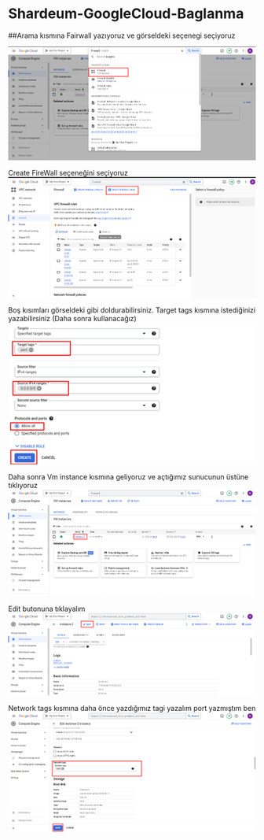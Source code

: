 # Shardeum-GoogleCloud-Baglanma

##Arama kısmına Fairwall yazıyoruz ve görseldeki seçenegi seçiyoruz

![Alt text](/1.png?raw=true "1")

Create FireWall seçeneğini seçiyoruz
![Alt text](/2.png?raw=true)

Boş kısımları görseldeki gibi doldurabilirsiniz. Target tags kısmına istediğinizi yazabilirsiniz (Daha sonra kullanacağız)
![Alt text](/3.png?raw=true)

Daha sonra Vm instance kısmına geliyoruz ve açtığımız sunucunun üstüne tıklıyoruz
![Alt text](/4.png?raw=true)

Edit butonuna tıklayalım
![Alt text](/5.png?raw=true)

Network tags kısmına daha önce yazdığımız tagi yazalım port yazmıştım ben
![Alt text](/6.png?raw=true)

